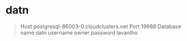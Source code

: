 # datn
> Host 
postgresql-86003-0.cloudclusters.net
> Port 
19988
> Database name
datn
> username
owner
> password
lavantho
